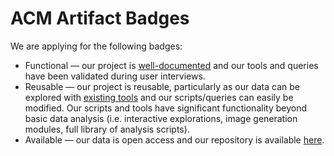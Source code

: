 # ACM Artifact Badges

We are applying for the following badges:

- Functional — our project is [well-documented](./docs) and our tools and queries have been validated during user interviews.
- Reusable — our project is reusable, particularly as our data can be explored with [existing tools](https://neo4j.com) and our scripts/queries can easily be modified. Our scripts and tools have significant functionality beyond basic data analysis (i.e. interactive explorations, image generation modules, full library of analysis scripts).
- Available — our data is open access and our repository is available [here](https://github.com/ubcdlab/pr-issue-topology-project).
